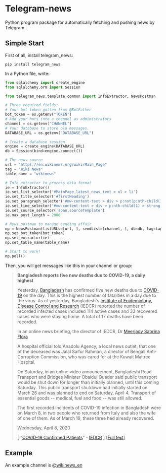 # Telegram-news

Python program package for automatically fetching and pushing news by Telegram.

## Simple Start

First of all, install telegram_news:
```shell script
pip install telegram_news
```

In a Python file, write:

```python
from sqlalchemy import create_engine
from sqlalchemy.orm import Session

from telegram_news.template.common import InfoExtractor, NewsPostman

# Three required fields:
# Your bot token gotten from @BotFather
bot_token = os.getenv("TOKEN")
# Add your bots into a channel as administrators
channel = os.getenv("CHANNEL")
# Your database to store old messages.
DATABASE_URL = os.getenv("DATABASE_URL")

# Create a database session
engine = create_engine(DATABASE_URL)
db = Session(bind=engine.connect())

# The news source
url = "https://en.wikinews.org/wiki/Main_Page"
tag = "Wiki News"
table_name = "wikinews"

# Info extractor to process data format
ie = InfoExtractor()
ie.set_list_selector('#MainPage_latest_news_text > ul > li')
ie.set_title_selector('#firstHeading')
ie.set_paragraph_selector('#mw-content-text > div > p:not(p:nth-child(1))')
ie.set_time_selector('#mw-content-text > div > p:nth-child(1) > strong')
ie.set_source_selector('span.sourceTemplate')
ie.max_post_length = 2000

# News postman to manage sending affair
np = NewsPostman(listURLs=[url, ], sendList=[channel, ], db=db, tag=tag)
np.set_bot_token(bot_token)
np.set_extractor(ie)
np.set_table_name(table_name)

# Start to work!
np.poll()
```

Then, you will get messages like this in your channel or group:

><b>Bangladesh reports five new deaths due to COVID-19, a daily highest</b>
>
>Yesterday, [Bangladesh](https://en.wikinews.org/wiki/Bangladesh) has confirmed five new deaths due to [COVID-19](https://en.wikinews.org/wiki/COVID-19) on the day. This is the highest number of fatalities in a day due to the virus. As of yesterday, Bangladesh's [Institute of Epidemiology, Disease Control and Research](https://en.wikipedia.org/wiki/Institute_of_Epidemiology,_Disease_Control_and_Research) (IEDCR) reported the number of recorded infected cases included 114 active cases and 33 recovered cases who were staying home. A total of 17 deaths have been recorded.
>
>In an online news briefing, the director of IEDCR, Dr [Meerjady Sabrina Flora](https://en.wikipedia.org/wiki/Meerjady_Sabrina_Flora)
>
>A hospital official told Anadolu Agency, a local news outlet, that one of the deceased was Jalal Saifur Rahman, a director of Bengali Anti-Corruption Commission, who was cared for at the Kuwait Maitree Hospital.
>
>On Saturday, in an online video announcement, Bangladeshi Road Transport and Bridges Minister Obaidul Quader said public transport would be shut down for longer than initially planned, until this coming Saturday. This public transport shutdown had initially started on March 26 and was planned to end on Saturday, April 4. Transport of essential goods -- medical, fuel and food -- was still allowed.
>
>The first recorded incidents of COVID-19 infection in Bangladesh were on March 8, in two people who returned from Italy and also the wife of one of them. As of March 19, these three had already recovered.
>
>Wednesday, April 8, 2020
>
>[ "[COVID-19 Confirmed Patients](http://119.40.84.187/surveillance/)" - [IEDCR](https://en.wikipedia.org/wiki/IEDCR) ] [[Full text](https://en.wikinews.org/wiki/Bangladesh_reports_five_new_deaths_due_to_COVID-19,_a_daily_highest?dpl_id=2891328)]

## Example

An example channel is [@wikinews_en](https://t.me/s/wikinews_en)